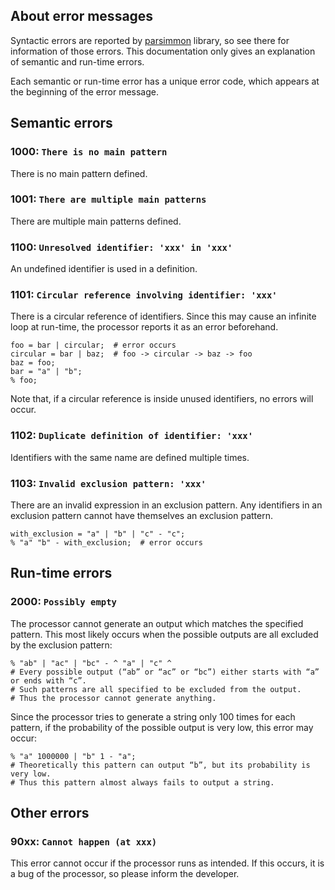 ## About error messages
Syntactic errors are reported by [parsimmon](https://www.npmjs.com/package/parsimmon) library, so see there for information of those errors.
This documentation only gives an explanation of semantic and run-time errors.

Each semantic or run-time error has a unique error code, which appears at the beginning of the error message.

## Semantic errors
### 1000: `There is no main pattern`
There is no main pattern defined.

### 1001: `There are multiple main patterns`
There are multiple main patterns defined.

### 1100: `Unresolved identifier: 'xxx' in 'xxx'`
An undefined identifier is used in a definition.

### 1101: `Circular reference involving identifier: 'xxx'`
There is a circular reference of identifiers.
Since this may cause an infinite loop at run-time, the processor reports it as an error beforehand.
```
foo = bar | circular;  # error occurs
circular = bar | baz;  # foo -> circular -> baz -> foo
baz = foo;
bar = "a" | "b";
% foo;
```
Note that, if a circular reference is inside unused identifiers, no errors will occur.

### 1102: `Duplicate definition of identifier: 'xxx'`
Identifiers with the same name are defined multiple times.

### 1103: `Invalid exclusion pattern: 'xxx'`
There are an invalid expression in an exclusion pattern.
Any identifiers in an exclusion pattern cannot have themselves an exclusion pattern.
```
with_exclusion = "a" | "b" | "c" - "c";
% "a" "b" - with_exclusion;  # error occurs
```

## Run-time errors
### 2000: `Possibly empty`
The processor cannot generate an output which matches the specified pattern.
This most likely occurs when the possible outputs are all excluded by the exclusion pattern:
```
% "ab" | "ac" | "bc" - ^ "a" | "c" ^
# Every possible output (“ab” or “ac” or “bc”) either starts with “a” or ends with “c”.
# Such patterns are all specified to be excluded from the output.
# Thus the processor cannot generate anything.
```
Since the processor tries to generate a string only 100 times for each pattern, if the probability of the possible output is very low, this error may occur:
```
% "a" 1000000 | "b" 1 - "a";
# Theoretically this pattern can output “b”, but its probability is very low.
# Thus this pattern almost always fails to output a string.
```

## Other errors
### 90xx: `Cannot happen (at xxx)`
This error cannot occur if the processor runs as intended.
If this occurs, it is a bug of the processor, so please inform the developer.